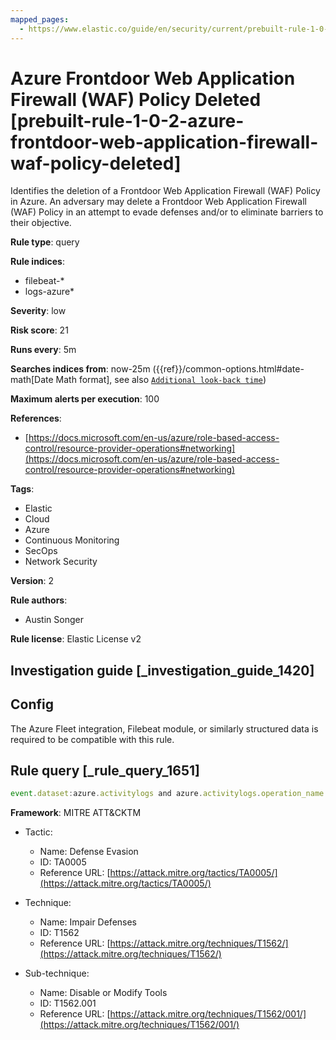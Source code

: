 ```yaml
---
mapped_pages:
  - https://www.elastic.co/guide/en/security/current/prebuilt-rule-1-0-2-azure-frontdoor-web-application-firewall-waf-policy-deleted.html
---
```


# Azure Frontdoor Web Application Firewall (WAF) Policy Deleted [prebuilt-rule-1-0-2-azure-frontdoor-web-application-firewall-waf-policy-deleted]

Identifies the deletion of a Frontdoor Web Application Firewall (WAF) Policy in Azure. An adversary may delete a Frontdoor Web Application Firewall (WAF) Policy in an attempt to evade defenses and/or to eliminate barriers to their objective.

**Rule type**: query

**Rule indices**:

* filebeat-*
* logs-azure*

**Severity**: low

**Risk score**: 21

**Runs every**: 5m

**Searches indices from**: now-25m ({{ref}}/common-options.html#date-math[Date Math format], see also [`Additional look-back time`](docs-content://solutions/security/detect-and-alert/create-detection-rule.md#rule-schedule))

**Maximum alerts per execution**: 100

**References**:

* [https://docs.microsoft.com/en-us/azure/role-based-access-control/resource-provider-operations#networking](https://docs.microsoft.com/en-us/azure/role-based-access-control/resource-provider-operations#networking)

**Tags**:

* Elastic
* Cloud
* Azure
* Continuous Monitoring
* SecOps
* Network Security

**Version**: 2

**Rule authors**:

* Austin Songer

**Rule license**: Elastic License v2

## Investigation guide [_investigation_guide_1420]

## Config

The Azure Fleet integration, Filebeat module, or similarly structured data is required to be compatible with this rule.

## Rule query [_rule_query_1651]

```js
event.dataset:azure.activitylogs and azure.activitylogs.operation_name:"MICROSOFT.NETWORK/FRONTDOORWEBAPPLICATIONFIREWALLPOLICIES/DELETE" and event.outcome:(Success or success)
```

**Framework**: MITRE ATT&CKTM

* Tactic:

    * Name: Defense Evasion
    * ID: TA0005
    * Reference URL: [https://attack.mitre.org/tactics/TA0005/](https://attack.mitre.org/tactics/TA0005/)

* Technique:

    * Name: Impair Defenses
    * ID: T1562
    * Reference URL: [https://attack.mitre.org/techniques/T1562/](https://attack.mitre.org/techniques/T1562/)

* Sub-technique:

    * Name: Disable or Modify Tools
    * ID: T1562.001
    * Reference URL: [https://attack.mitre.org/techniques/T1562/001/](https://attack.mitre.org/techniques/T1562/001/)



